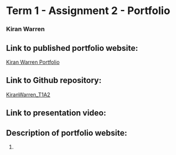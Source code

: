 # Term 1 - Assignment 2 - Portfolio

### Kiran Warren

## Link to published portfolio website:

[Kiran Warren Portfolio](https://kiran-warren-portfolio.netlify.app)

## Link to Github repository:

[KiranWarren_T1A2](https://github.com/KiranWarren/KiranWarren_T1A2)

## Link to presentation video:

[]()

## Description of portfolio website:

1.
